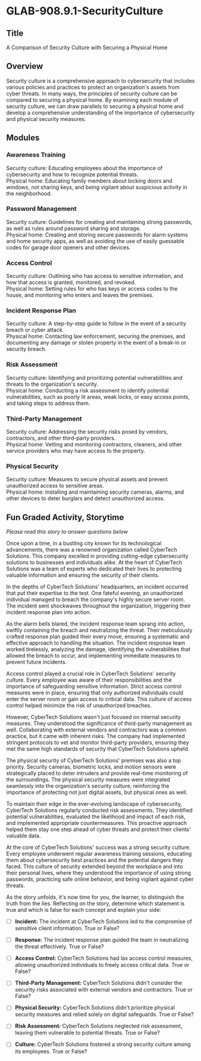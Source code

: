 # GLAB-908.9.1-SecurityCulture


## Title

A Comparison of Security Culture with Securing a Physical Home

## Overview

Security culture is a comprehensive approach to cybersecurity that includes various policies and practices to protect an organization's assets from cyber threats. In many ways, the principles of security culture can be compared to securing a physical home. By examining each module of security culture, we can draw parallels to securing a physical home and develop a comprehensive understanding of the importance of cybersecurity and physical security measures.

## Modules

### Awareness Training
Security culture: Educating employees about the importance of cybersecurity and how to recognize potential threats.<br>
Physical home: Educating family members about locking doors and windows, not sharing keys, and being vigilant about suspicious activity in the neighborhood. <br>

### Password Management
Security culture: Guidelines for creating and maintaining strong passwords, as well as rules around password sharing and storage. <br>
Physical home: Creating and storing secure passwords for alarm systems and home security apps, as well as avoiding the use of easily guessable codes for garage door openers and other devices. <br>

### Access Control
Security culture: Outlining who has access to sensitive information, and how that access is granted, monitored, and revoked. <br>
Physical home: Setting rules for who has keys or access codes to the house, and monitoring who enters and leaves the premises. <br>

### Incident Response Plan
Security culture: A step-by-step guide to follow in the event of a security breach or cyber attack. <br>
Physical home: Contacting law enforcement, securing the premises, and documenting any damage or stolen property in the event of a break-in or security breach. <br>

### Risk Assessment
Security culture: Identifying and prioritizing potential vulnerabilities and threats to the organization's security. <br>
Physical home: Conducting a risk assessment to identify potential vulnerabilities, such as poorly lit areas, weak locks, or easy access points, and taking steps to address them. <br>

### Third-Party Management
Security culture: Addressing the security risks posed by vendors, contractors, and other third-party providers. <br>
Physical home: Vetting and monitoring contractors, cleaners, and other service providers who may have access to the property. <br>

### Physical Security
Security culture: Measures to secure physical assets and prevent unauthorized access to sensitive areas. <br>
Physical home: Installing and maintaining security cameras, alarms, and other devices to deter burglars and detect unauthorized access. <br>


## Fun Graded Activity, Storytime

_Please read this story to answer questions below_


Once upon a time, in a bustling city known for its technological advancements, there was a renowned organization called CyberTech Solutions. This company excelled in providing cutting-edge cybersecurity solutions to businesses and individuals alike. At the heart of CyberTech Solutions was a team of experts who dedicated their lives to protecting valuable information and ensuring the security of their clients.

In the depths of CyberTech Solutions' headquarters, an incident occurred that put their expertise to the test. One fateful evening, an unauthorized individual managed to breach the company's highly secure server room. The incident sent shockwaves throughout the organization, triggering their incident response plan into action.

As the alarm bells blared, the incident response team sprang into action, swiftly containing the breach and neutralizing the threat. Their meticulously crafted response plan guided their every move, ensuring a systematic and effective approach to handling the situation. The incident response team worked tirelessly, analyzing the damage, identifying the vulnerabilities that allowed the breach to occur, and implementing immediate measures to prevent future incidents.

Access control played a crucial role in CyberTech Solutions' security culture. Every employee was aware of their responsibilities and the importance of safeguarding sensitive information. Strict access control measures were in place, ensuring that only authorized individuals could enter the server room or gain access to critical data. This culture of access control helped minimize the risk of unauthorized breaches.

However, CyberTech Solutions wasn't just focused on internal security measures. They understood the significance of third-party management as well. Collaborating with external vendors and contractors was a common practice, but it came with inherent risks. The company had implemented stringent protocols to vet and monitor third-party providers, ensuring they met the same high standards of security that CyberTech Solutions upheld.

The physical security of CyberTech Solutions' premises was also a top priority. Security cameras, biometric locks, and motion sensors were strategically placed to deter intruders and provide real-time monitoring of the surroundings. The physical security measures were integrated seamlessly into the organization's security culture, reinforcing the importance of protecting not just digital assets, but physical ones as well.

To maintain their edge in the ever-evolving landscape of cybersecurity, CyberTech Solutions regularly conducted risk assessments. They identified potential vulnerabilities, evaluated the likelihood and impact of each risk, and implemented appropriate countermeasures. This proactive approach helped them stay one step ahead of cyber threats and protect their clients' valuable data.

At the core of CyberTech Solutions' success was a strong security culture. Every employee underwent regular awareness training sessions, educating them about cybersecurity best practices and the potential dangers they faced. This culture of security extended beyond the workplace and into their personal lives, where they understood the importance of using strong passwords, practicing safe online behavior, and being vigilant against cyber threats.

As the story unfolds, it's now time for you, the learner, to distinguish the truth from the lies. Reflecting on the story, determine which statement is true and which is false for each concept and explain your side:

- [ ] **Incident:** The incident at CyberTech Solutions led to the compromise of sensitive client information.
True or False?

- [ ] **Response:** The incident response plan guided the team in neutralizing the threat effectively.
True or False?

- [ ] **Access Control:** CyberTech Solutions had lax access control measures, allowing unauthorized individuals to freely access critical data.
True or False?

- [ ] **Third-Party Management:** CyberTech Solutions didn't consider the security risks associated with external vendors and contractors.
True or False?

- [ ] **Physical Security:** CyberTech Solutions didn't prioritize physical security measures and relied solely on digital safeguards.
True or False?

- [ ] **Risk Assessment:** CyberTech Solutions neglected risk assessment, leaving them vulnerable to potential threats.
True or False?

- [ ] **Culture:** CyberTech Solutions fostered a strong security culture among its employees.
True or False?
